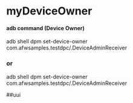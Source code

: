 # myDeviceOwner
#### adb command (Device Owner) ####
adb shell dpm set-device-owner com.afwsamples.testdpc/.DeviceAdminReceiver

### or

adb shell
dpm set-device-owner com.afwsamples.testdpc/.DeviceAdminReceiver

##uui
